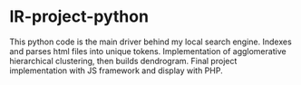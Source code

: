 # IR-project-python
This python code is the main driver behind my local search engine. Indexes and parses html files into unique tokens. Implementation of agglomerative hierarchical clustering, then builds dendrogram. Final project implementation with JS framework and display with PHP.

